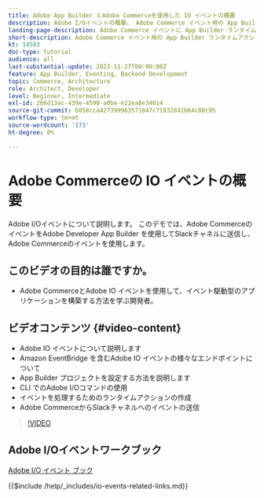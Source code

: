 ```yaml
---
title: Adobe App Builder とAdobe Commerceを使用した IO イベントの概要
description: Adobe I/Oイベントの概要。 Adobe Commerce イベント用の App Builder ランタイムアクションを作成します。
landing-page-description: Adobe Commerce イベントに App Builder ランタイムアクションを使用する方法を説明します。
short-description: Adobe Commerce イベント用の App Builder ランタイムアクションの作成。
kt: 14583
doc-type: tutorial
audience: all
last-substantial-update: 2023-11-27T00:00:00Z
feature: App Builder, Eventing, Backend Development
topic: Commerce, Architecture
role: Architect, Developer
level: Beginner, Intermediate
exl-id: 266d13ac-439e-4590-a0be-e22ea8e34014
source-git-commit: b858cca427399963571847c71832841b64c88c95
workflow-type: tm+mt
source-wordcount: '173'
ht-degree: 0%

---
```


# Adobe Commerceの IO イベントの概要

Adobe I/Oイベントについて説明します。 このデモでは、Adobe CommerceのイベントをAdobe Developer App Builder を使用してSlackチャネルに送信し、Adobe Commerceのイベントを使用します。

## このビデオの目的は誰ですか。

* Adobe CommerceとAdobe IO イベントを使用して、イベント駆動型のアプリケーションを構築する方法を学ぶ開発者。

## ビデオコンテンツ {#video-content}

* Adobe IO イベントについて説明します
* Amazon EventBridge を含むAdobe IO イベントの様々なエンドポイントについて
* App Builder プロジェクトを設定する方法を説明します
* CLI でのAdobe I/Oコマンドの使用
* イベントを処理するためのランタイムアクションの作成
* Adobe CommerceからSlackチャネルへのイベントの送信

>[!VIDEO](https://video.tv.adobe.com/v/3425834?learn=on)

## Adobe I/Oイベントワークブック

[Adobe I/O イベント ブック](../assets/io-events/IO-Events-Workbook.pdf)

{{$include /help/_includes/io-events-related-links.md}}
